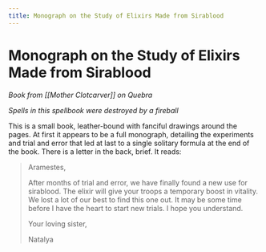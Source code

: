 ```yaml
---
title: Monograph on the Study of Elixirs Made from Sirablood
---
```


# Monograph on the Study of Elixirs Made from Sirablood

*Book from [[Mother Clotcarver]] on Quebra*

*Spells in this spellbook were destroyed by a fireball*

This is a small book, leather-bound with fanciful drawings around the pages. At first it appears to be a full monograph, detailing the experiments and trial and error that led at last to a single solitary formula at the end of the book. There is a letter in the back, brief. It reads:

> Aramestes,
>
> After months of trial and error, we have finally found a new use for sirablood. The elixir will give your troops a temporary boost in vitality. We lost a lot of our best to find this one out. It may be some time before I have the heart to start new trials. I hope you understand.
>
> Your loving sister,
>
> Natalya